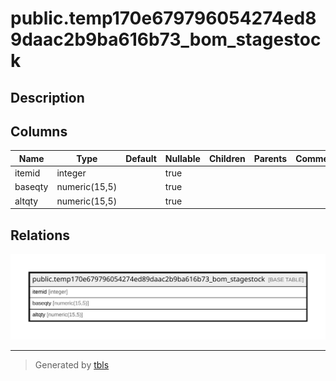 # public.temp170e679796054274ed89daac2b9ba616b73_bom_stagestock

## Description

## Columns

| Name | Type | Default | Nullable | Children | Parents | Comment |
| ---- | ---- | ------- | -------- | -------- | ------- | ------- |
| itemid | integer |  | true |  |  |  |
| baseqty | numeric(15,5) |  | true |  |  |  |
| altqty | numeric(15,5) |  | true |  |  |  |

## Relations

![er](public.temp170e679796054274ed89daac2b9ba616b73_bom_stagestock.svg)

---

> Generated by [tbls](https://github.com/k1LoW/tbls)
